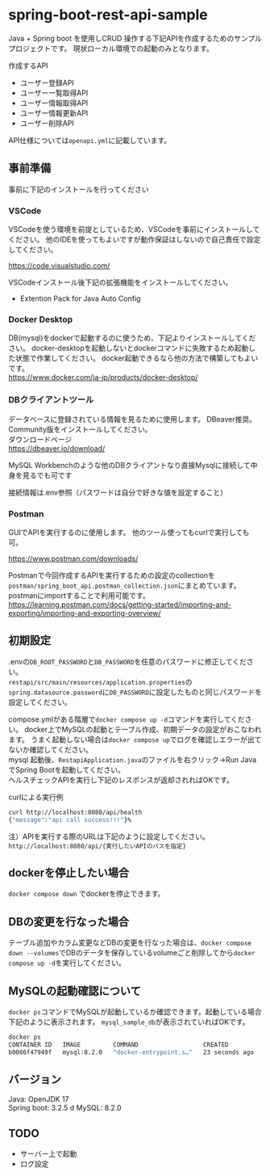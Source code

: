 # spring-boot-rest-api-sample
Java + Spring boot を使用しCRUD 操作する下記APIを作成するためのサンプルプロジェクトです。
現状ローカル環境での起動のみとなります。

作成するAPI
- ユーザー登録API
- ユーザー一覧取得API
- ユーザー情報取得API
- ユーザー情報更新API
- ユーザー削除API

API仕様については`openapi.yml`に記載しています。

## 事前準備

事前に下記のインストールを行ってください

### VSCode

VSCodeを使う環境を前提としているため、VSCodeを事前にインストールしてください。
他のIDEを使ってもよいですが動作保証はしないので自己責任で設定してください。

https://code.visualstudio.com/

VSCodeインストール後下記の拡張機能をインストールしてください。
- Extention Pack for Java Auto Config

### Docker Desktop
DB(mysql)をdockerで起動するのに使うため、下記よりインストールしてください。
docker-desktopを起動しないとdockerコマンドに失敗するため起動した状態で作業してください。
docker起動できるなら他の方法で構築してもよいです。  
https://www.docker.com/ja-jp/products/docker-desktop/

### DBクライアントツール
データベースに登録されている情報を見るために使用します。
DBeaver推奨。Community版をインストールしてください。  
ダウンロードページ  
https://dbeaver.io/download/

MySQL Workbenchのような他のDBクライアントなり直接Mysqlに接続して中身を見るでも可です  

接続情報は.env参照（パスワードは自分で好きな値を設定すること）

### Postman
GUIでAPIを実行するのに使用します。
他のツール使ってもcurlで実行しても可。

https://www.postman.com/downloads/

Postmanで今回作成するAPIを実行するための設定のcollectionを`postman/spring_boot_api.postman_collection.json`にまとめています。
postmanにimportすることで利用可能です。  
https://learning.postman.com/docs/getting-started/importing-and-exporting/importing-and-exporting-overview/

## 初期設定

.envの`DB_ROOT_PASSWORD`と`DB_PASSWORD`を任意のパスワードに修正してください。  
`restapi/src/main/resources/application.properties`の`spring.datasource.password`に`DB_PASSWORD`に設定したものと同じパスワードを設定してください。

compose.ymlがある階層で`docker compose up -d`コマンドを実行してください。
docker上でMySQLの起動とテーブル作成、初期データの設定がおこなわれます。
うまく起動しない場合は`docker compose up`でログを確認しエラーが出てないか確認してください。  
mysql 起動後、`RestapiApplication.java`のファイルを右クリック->Run JavaでSpring Bootを起動してください。  
ヘルスチェックAPIを実行し下記のレスポンスが返却されればOKです。

curlによる実行例
``` bash
curl http://localhost:8080/api/health
{"message":"api call success!!!"}%
```

注）APIを実行する際のURLは下記のように設定してください。
```http://localhost:8080/api/{実行したいAPIのパスを指定}```

## dockerを停止したい場合
`docker compose down` でdockerを停止できます。

## DBの変更を行なった場合
テーブル追加やカラム変更などDBの変更を行なった場合は、`docker compose down --volumes`でDBのデータを保存しているvolumeごと削除してから`docker compose up -d`を実行してください。

## MySQLの起動確認について
`docker ps`コマンドでMySQLが起動しているか確認できます。起動している場合下記のように表示されます。
`mysql_sample_db`が表示されていればOKです。


``` bash
docker ps
CONTAINER ID   IMAGE         COMMAND                  CREATED          STATUS          PORTS                               NAMES
b0086f47949f   mysql:8.2.0   "docker-entrypoint.s…"   23 seconds ago   Up 22 seconds   0.0.0.0:3306->3306/tcp, 33060/tcp   mysql_sample_db
```

## バージョン
Java: OpenJDK 17  
Spring boot: 3.2.5  d
MySQL: 8.2.0

## TODO
- サーバー上で起動
- ログ設定